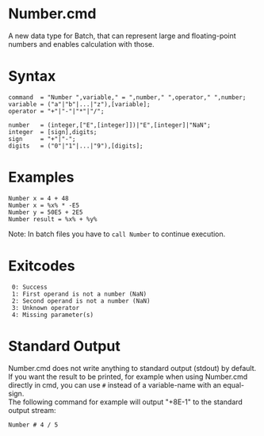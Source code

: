 # Number.cmd
A new data type for Batch, that can represent large and floating-point numbers and enables calculation with those.

# Syntax
```
command  = "Number ",variable," = ",number," ",operator," ",number;
variable = ("a"|"b"|...|"z"),[variable];
operator = "+"|"-"|"*"|"/";

number   = (integer,["E",[integer]])|"E",[integer]|"NaN";
integer  = [sign],digits;
sign     = "+"|"-";
digits   = ("0"|"1"|...|"9"),[digits];
```

# Examples
```
Number x = 4 + 48
Number x = %x% * -E5
Number y = 50E5 + 2E5
Number result = %x% + %y%
```
Note: In batch files you have to `call Number` to continue execution.

# Exitcodes
```
 0: Success
 1: First operand is not a number (NaN)
 2: Second operand is not a number (NaN)
 3: Unknown operator
 4: Missing parameter(s)
```

# Standard Output
Number.cmd does not write anything to standard output (stdout) by default. If you want the result to be printed, for example when using Number.cmd directly in cmd, you can use `#` instead of a variable-name with an equal-sign.  
The following command for example will output "+8E-1" to the standard output stream:
```
Number # 4 / 5
```
